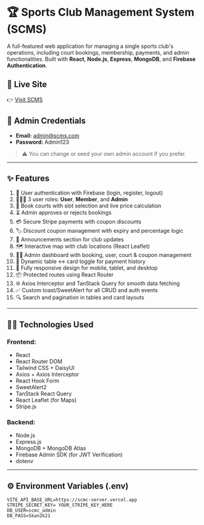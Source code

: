 # 🏆 Sports Club Management System (SCMS)

A full-featured web application for managing a single sports club's operations, including court bookings, membership, payments, and admin functionalities. Built with **React**, **Node.js**, **Express**, **MongoDB**, and **Firebase Authentication**.

## 🔗 Live Site

👉 [Visit SCMS](https://assignment-12-74ef1.web.app)

## 🔑 Admin Credentials

- **Email:** admin@scms.com
- **Password:** Admin123

> ⚠️ You can change or seed your own admin account if you prefer.

---

## ✨ Features

1. 🔐 User authentication with Firebase (login, register, logout)
2. 🧑‍🤝‍🧑 3 user roles: **User**, **Member**, and **Admin**
3. 📅 Book courts with slot selection and live price calculation
4. ⏳ Admin approves or rejects bookings
5. 💳 Secure Stripe payments with coupon discounts
6. 🏷️ Discount coupon management with expiry and percentage logic
7. 📣 Announcements section for club updates
8. 🗺️ Interactive map with club locations (React Leaflet)
9. 🧑‍💼 Admin dashboard with booking, user, court & coupon management
10. 📄 Dynamic table ↔️ card toggle for payment history
11. 📱 Fully responsive design for mobile, tablet, and desktop
12. 📦 Protected routes using React Router
13. 🌐 Axios Interceptor and TanStack Query for smooth data fetching
14. ✅ Custom toast/SweetAlert for all CRUD and auth events
15. 🔍 Search and pagination in tables and card layouts

---

## 🧑‍💻 Technologies Used

### Frontend:

- React
- React Router DOM
- Tailwind CSS + DaisyUI
- Axios + Axios Interceptor
- React Hook Form
- SweetAlert2
- TanStack React Query
- React Leaflet (for Maps)
- Stripe.js

### Backend:

- Node.js
- Express.js
- MongoDB + MongoDB Atlas
- Firebase Admin SDK (for JWT Verification)
- dotenv

---

## ⚙️ Environment Variables (.env)

```env
VITE_API_BASE_URL=https://scmc-server.vercel.app
STRIPE_SECRET_KEY= YOUR_STRIPE_KEY_HERE
DB_USER=scmc_admin
DB_PASS=Skan2k21
```
